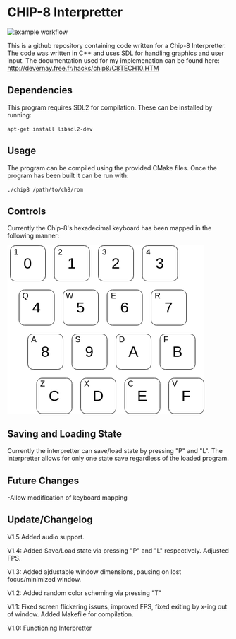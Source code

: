 # CHIP-8 Interpretter
![example workflow](https://github.com/mdskrzypczyk/CHIP8/actions/workflows/cmake.yml/badge.svg)

This is a github repository containing code written for a Chip-8 Interpretter.  The code was written in C++ and uses SDL for handling graphics and user input.  The documentation used for my implemenation can be found here: http://devernay.free.fr/hacks/chip8/C8TECH10.HTM

## Dependencies
This program requires SDL2 for compilation.  These can be installed by running:

`apt-get install libsdl2-dev`

## Usage
The program can be compiled using the provided CMake files.  Once the program has been built it can be run with:

`./chip8 /path/to/ch8/rom`

## Controls
Currently the Chip-8's hexadecimal keyboard has been mapped in the following manner:

![Chip-8 Keyboard Mapping](media/keyboard_mapping.png "Keyboard Mapping")

## Saving and Loading State
Currently the interpretter can save/load state by pressing "P" and "L".  The interpretter allows for only one state save regardless of the loaded program.

## Future Changes
-Allow modification of keyboard mapping

## Update/Changelog
V1.5 Added audio support.

V1.4: Added Save/Load state via pressing "P" and "L" respectively.  Adjusted FPS.

V1.3: Added ajdustable window dimensions, pausing on lost focus/minimized window.

V1.2: Added random color scheming via pressing "T"

V1.1: Fixed screen flickering issues, improved FPS, fixed exiting by x-ing out of window.  Added Makefile for compilation.

V1.0: Functioning Interpretter
